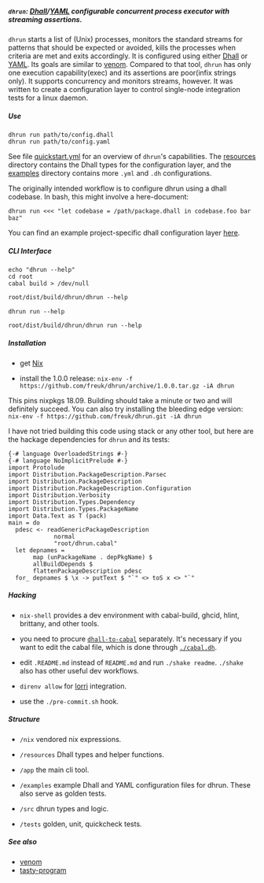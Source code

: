 ##### `dhrun`: [Dhall](https://dhall-lang.org/)/[YAML](https://yaml.org/) configurable concurrent process executor with streaming assertions. 

`dhrun` starts a list of (Unix) processes, monitors the standard
streams for patterns that should be expected or avoided, kills the
processes when criteria are met and exits accordingly. It is
configured using either [Dhall](https://dhall-lang.org/) or
[YAML](https://yaml.org/). Its goals are similar to
[venom](https://github.com/ovh/venom). Compared to that tool,
`dhrun` has only one execution capability(exec) and its assertions
are poor(infix strings only).  It supports concurrency and monitors
streams, however. It was written to create a configuration layer to
control single-node integration tests for a linux daemon. 

##### Use

```{.bash}
dhrun run path/to/config.dhall 
dhrun run path/to/config.yaml
```

See file [quickstart.yml](./quickstart.yml) for an overview of `dhrun`'s
capabilities. The [resources](./resources) directory contains the Dhall types
for the configuration layer, and the [examples](./examples/) directory contains
  more `.yml` and `.dh` configurations.

The originally intended workflow is to configure dhrun using a dhall codebase.
In bash, this might involve a here-document:

```{.bash}
dhrun run <<< "let codebase = /path/package.dhall in codebase.foo bar baz"
```

You can find an example project-specific dhall configuration layer [here](https://xgitlab.cels.anl.gov/argo/argopkgs/blob/master/dhrun/all-tests.dh).

##### CLI Interface 

```{.hidden pipe="bash"}
echo "dhrun --help"
cd root
cabal build > /dev/null
```

```{.txt pipe="sh"}
root/dist/build/dhrun/dhrun --help
```

```{.bash}
dhrun run --help
```

```{.txt pipe="sh"}
root/dist/build/dhrun/dhrun run --help
```

##### Installation

- get [Nix](https://nixos.org/nix/)

- install the 1.0.0 release: `nix-env -f https://github.com/freuk/dhrun/archive/1.0.0.tar.gz -iA dhrun`

This pins nixpkgs 18.09. Building should take a minute or two and will
definitely succeed. You can also try installing the bleeding edge version:
`nix-env -f https://github.com/freuk/dhrun.git -iA dhrun`

I have not tried building this code using stack or any other tool, but here are
the hackage dependencies for `dhrun` and its tests:

```{.unwrap pipe="runhaskell | pandoc -t json"}
{-# language OverloadedStrings #-}
{-# language NoImplicitPrelude #-}
import Protolude
import Distribution.PackageDescription.Parsec
import Distribution.PackageDescription
import Distribution.PackageDescription.Configuration
import Distribution.Verbosity
import Distribution.Types.Dependency
import Distribution.Types.PackageName
import Data.Text as T (pack)
main = do
  pdesc <- readGenericPackageDescription
             normal
             "root/dhrun.cabal"
  let depnames =
       map (unPackageName . depPkgName) $
       allBuildDepends $
       flattenPackageDescription pdesc
  for_ depnames $ \x -> putText $ "`" <> toS x <> "`"
```

##### Hacking

- `nix-shell` provides a dev environment with cabal-build, ghcid, hlint,
  brittany, and other tools. 

- you need to procure
  [`dhall-to-cabal`](https://github.com/dhall-lang/dhall-to-cabal) separately.
  It's necessary if you want to edit the cabal file, which is done through
  [`./cabal.dh`](./cabal.dh).

- edit `.README.md` instead of `README.md` and run `./shake readme`. `./shake`
  also has other useful dev workflows.

- `direnv allow` for [lorri](https://github.com/target/lorri) integration.

- use the `./pre-commit.sh` hook.

##### Structure

- `/nix` vendored nix expressions.

- `/resources` Dhall types and helper functions.

- `/app` the main cli tool.

- `/examples` example Dhall and YAML configuration files for dhrun. These
  also serve as golden tests.

- `/src` dhrun types and logic.

- `/tests` golden, unit, quickcheck tests.

##### See also

- [venom](https://github.com/ovh/venom)
- [tasty-program](http://hackage.haskell.org/package/tasty-program)

